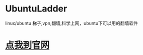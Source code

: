 # UbuntuLadder
linux/ubuntu 梯子,vpn,翻墙,科学上网，ubuntu下可以用的翻墙软件

# [点我到官网](https://pigpigchacha.github.io/officialsite)

